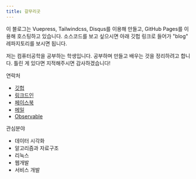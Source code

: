```yaml
---
title: 갈무리곳
---
```

이 블로그는 Vuepress, Tailwindcss, Disqus를 이용해 만들고,
GitHub Pages를 이용해 호스팅하고 있습니다.
소스코드를 보고 싶으시면 아래 깃헙 링크로 들어가
"blog" 레파지토리를 보시면 됩니다.

저는 컴퓨터공학을 공부하는 학생입니다. 
공부하며 만들고 배우는 것을 정리하려고 합니다.
틀린 게 있다면 지적해주시면 감사하겠습니다!


연락처 
  - [깃헙](https://github.com/JonghunBok)
  - [링크드인](https://www.linkedin.com/in/jonghunbok/)
  - [페이스북](https://www.facebook.com/jonghun.park.16)
  - [메일](mailto:jonghun.park.194@gmail.com)
  - [Observable](https://observablehq.com/@jonghunpark)


관심분야
  - 데이터 시각화
  - 알고리즘과 자료구조
  - 리눅스
  - 웹개발
  - 서비스 개발
